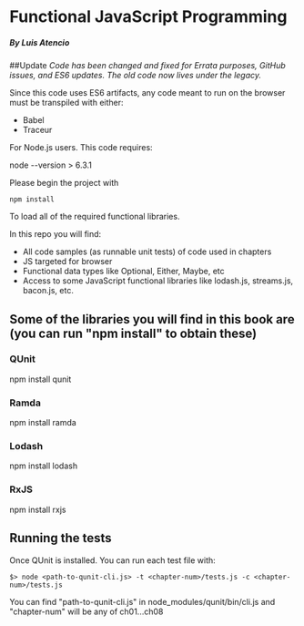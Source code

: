 # Functional JavaScript Programming
##### By Luis Atencio

##Update
*Code has been changed and fixed for Errata purposes, GitHub issues, and ES6 updates.*
*The old code now lives under the legacy.*

Since this code uses ES6 artifacts, any code meant to run on the browser must be transpiled with either:

* Babel
* Traceur

For Node.js users. This code requires: 

node --version > 6.3.1

Please begin the project with 

~~~
npm install
~~~

To load all of the required functional libraries.

In this repo you will find:

* All code samples (as runnable unit tests) of code used in chapters
* JS targeted for browser
* Functional data types like Optional, Either, Maybe, etc
* Access to some JavaScript functional libraries like lodash.js, streams.js, bacon.js, etc.

## Some of the libraries you will find in this book are  (you can run "npm install" to obtain these)

### QUnit
npm install qunit

### Ramda
npm install ramda

### Lodash
npm install lodash

### RxJS
npm install rxjs


## Running the tests
Once QUnit is installed. You can run each test file with: 

~~~
$> node <path-to-qunit-cli.js> -t <chapter-num>/tests.js -c <chapter-num>/tests.js
~~~

You can find "path-to-qunit-cli.js" in node_modules/qunit/bin/cli.js and "chapter-num" will be any of ch01...ch08
